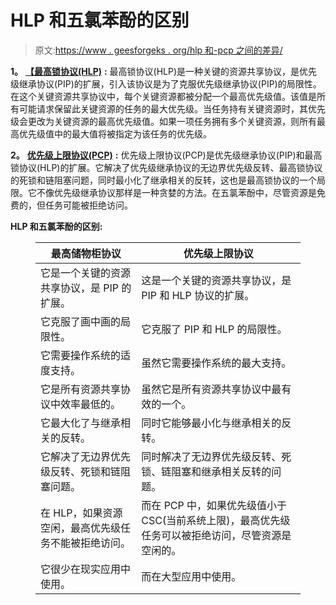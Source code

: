 # HLP 和五氯苯酚的区别

> 原文:[https://www . geesforgeks . org/hlp 和-pcp 之间的差异/](https://www.geeksforgeeks.org/difference-between-hlp-and-pcp/)

**1。** [**【最高锁协议(HLP)**](https://www.geeksforgeeks.org/highest-locker-protocol-hlp/) **:**
最高锁协议(HLP)是一种关键的资源共享协议，是优先级继承协议(PIP)的扩展，引入该协议是为了克服优先级继承协议(PIP)的局限性。在这个关键资源共享协议中，每个关键资源都被分配一个最高优先级值。该值是所有可能请求保留此关键资源的任务的最大优先级。当任务持有关键资源时，其优先级会更改为关键资源的最高优先级值。如果一项任务拥有多个关键资源，则所有最高优先级值中的最大值将被指定为该任务的优先级。

**2。** [**优先级上限协议(PCP)**](https://www.geeksforgeeks.org/priority-ceiling-protocol/) **:**
优先级上限协议(PCP)是优先级继承协议(PIP)和最高锁协议(HLP)的扩展。它解决了优先级继承协议的无边界优先级反转、最高锁协议的死锁和链阻塞问题，同时最小化了继承相关的反转，这也是最高锁协议的一个局限。它不像优先级继承协议那样是一种贪婪的方法。在五氯苯酚中，尽管资源是免费的，但任务可能被拒绝访问。

**HLP 和五氯苯酚的区别:**

<figure class="table">

| 最高储物柜协议 | 优先级上限协议 |
| --- | --- |
| 它是一个关键的资源共享协议，是 PIP 的扩展。 | 这是一个关键的资源共享协议，是 PIP 和 HLP 协议的扩展。 |
| 它克服了画中画的局限性。 | 它克服了 PIP 和 HLP 的局限性。 |
| 它需要操作系统的适度支持。 | 虽然它需要操作系统的最大支持。 |
| 它是所有资源共享协议中效率最低的。 | 虽然它是所有资源共享协议中最有效的一个。 |
| 它最大化了与继承相关的反转。 | 同时它能够最小化与继承相关的反转。 |
| 它解决了无边界优先级反转、死锁和链阻塞问题。 | 同时解决了无边界优先级反转、死锁、链阻塞和继承相关反转的问题。 |
| 在 HLP，如果资源空闲，最高优先级任务不能被拒绝访问。 | 而在 PCP 中，如果优先级值小于 CSC(当前系统上限)，最高优先级任务可以被拒绝访问，尽管资源是空闲的。 |
| 它很少在现实应用中使用。 | 而在大型应用中使用。 |

</figure>